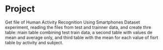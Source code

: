 Project
=======
 Get file of Human Activity Recognition Using Smartphones Dataset experiment,
 reading the files from test and trainner data, and create thre table:
 main table combining test train data, a second table with values de mean and 
 average only, and third table with the mean for each value of fisrt table by 
 activity and subject. 
